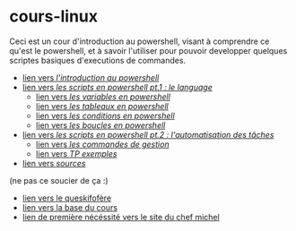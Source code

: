 # cours-linux

Ceci est un cour d'introduction au powershell, visant à comprendre ce qu'est le powershell, et à savoir l'utiliser pour pouvoir developper quelques scriptes basiques d'executions de commandes.

* [lien vers *l'introduction au powershell*](https://github.com/LBROCHARD/cours-linux/blob/main/liste_de_choses_%C3%A0_faire.md)
* [lien vers *les scripts en powershell pt.1 : le language*](https://github.com/LBROCHARD/cours-linux/blob/main/liste_de_choses_%C3%A0_faire.md)
  - [lien vers *les variables en powershell*](https://github.com/LBROCHARD/cours-linux/blob/main/liste_de_choses_%C3%A0_faire.md)
  - [lien vers *les tableaux en powershell*](https://github.com/LBROCHARD/cours-linux/blob/main/liste_de_choses_%C3%A0_faire.md)
  - [lien vers *les conditions en powershell*](https://github.com/LBROCHARD/cours-linux/blob/main/liste_de_choses_%C3%A0_faire.md)
  - [lien vers *les boucles en powershell*](https://github.com/LBROCHARD/cours-linux/blob/main/liste_de_choses_%C3%A0_faire.md)
* [lien vers *les scripts en powershell pt.2 : l'automatisation des tâches*](https://github.com/LBROCHARD/cours-linux/blob/main/liste_de_choses_%C3%A0_faire.md)
  - [lien vers *les commandes de gestion*](https://github.com/LBROCHARD/cours-linux/blob/main/liste_de_choses_%C3%A0_faire.md)
  - [lien vers *TP exemples*](https://github.com/LBROCHARD/cours-linux/blob/main/liste_de_choses_%C3%A0_faire.md)
* [lien vers *sources*](https://github.com/LBROCHARD/cours-linux/blob/main/liste_de_choses_%C3%A0_faire.md)

(ne pas ce soucier de ça :)


* [lien vers le queskifofère](https://github.com/LBROCHARD/cours-linux/blob/main/liste_de_choses_%C3%A0_faire.md)
* [lien vers la base du cours](https://github.com/LBROCHARD/cours-linux/blob/main/powershell.md)
* [lien de première nécéssité vers le site du chef michel](https://www.chefmicheldumas.com/fr)
